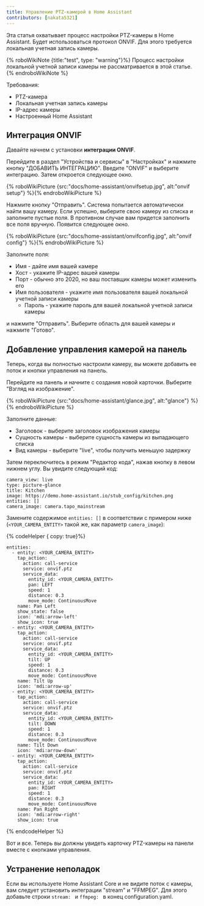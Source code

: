 ```yaml
---
title: Управление PTZ-камерой в Home Assistant
contributors: [nakata5321]
---
```


Эта статья охватывает процесс настройки PTZ-камеры в Home Assistant.
Будет использоваться протокол ONVIF. Для этого требуется локальная учетная запись камеры.

{% roboWikiNote {title:"test", type: "warning"}%} Процесс настройки локальной учетной записи камеры не рассматривается в этой статье.
{% endroboWikiNote %}

Требования:
- PTZ-камера
- Локальная учетная запись камеры
- IP-адрес камеры
- Настроенный Home Assistant

## Интеграция ONVIF

Давайте начнем с установки **интеграции ONVIF**.

Перейдите в раздел "Устройства и сервисы" в "Настройках" и нажмите кнопку "ДОБАВИТЬ ИНТЕГРАЦИЮ".
Введите "ONVIF" и выберите интеграцию. Затем откроется следующее окно.

{% roboWikiPicture {src:"docs/home-assistant/onvifsetup.jpg", alt:"onvif setup"} %}{% endroboWikiPicture %}

Нажмите кнопку "Отправить". Система попытается автоматически найти вашу камеру. Если успешно,
выберите свою камеру из списка и заполните пустые поля.
В противном случае вам придется заполнить все поля вручную. Появится следующее окно.

{% roboWikiPicture {src:"docs/home-assistant/onvifconfig.jpg", alt:"onvif config"} %}{% endroboWikiPicture %}

Заполните поля:
- Имя - дайте имя вашей камере
- Хост - укажите IP-адрес вашей камеры
- Порт - обычно это 2020, но ваш поставщик камеры может изменить его
- Имя пользователя - укажите имя пользователя вашей локальной учетной записи камеры
  - Пароль - укажите пароль для вашей локальной учетной записи камеры

и нажмите "Отправить". Выберите область для вашей камеры и нажмите "Готово".

## Добавление управления камерой на панель

Теперь, когда вы полностью настроили камеру, вы можете добавить ее поток и кнопки управления на панель.

Перейдите на панель и начните с создания новой карточки. Выберите "Взгляд на изображение".

{% roboWikiPicture {src:"docs/home-assistant/glance.jpg", alt:"glance"} %}{% endroboWikiPicture %}

Заполните данные:
- Заголовок - выберите заголовок изображения камеры
- Сущность камеры - выберите сущность камеры из выпадающего списка
- Вид камеры - выберите "live", чтобы получить меньшую задержку

Затем переключитесь в режим "Редактор кода", нажав кнопку в левом нижнем углу. Вы увидите следующий код:
```shell
camera_view: live
type: picture-glance
title: Kitchen
image: https://demo.home-assistant.io/stub_config/kitchen.png
entities: []
camera_image: camera.tapo_mainstream
```

Замените содержимое `entities: []` в соответствии с примером ниже (`<YOUR_CAMERA_ENTITY>` такой же, как параметр `camera_image`):

{% codeHelper { copy: true}%}

```
entities:
  - entity: <YOUR_CAMERA_ENTITY>
    tap_action:
      action: call-service
      service: onvif.ptz
      service_data:
        entity_id: <YOUR_CAMERA_ENTITY>
        pan: LEFT
        speed: 1
        distance: 0.3
        move_mode: ContinuousMove
    name: Pan Left
    show_state: false
    icon: 'mdi:arrow-left'
    show_icon: true
  - entity: <YOUR_CAMERA_ENTITY>
    tap_action:
      action: call-service
      service: onvif.ptz
      service_data:
        entity_id: <YOUR_CAMERA_ENTITY>
        tilt: UP
        speed: 1
        distance: 0.3
        move_mode: ContinuousMove
    name: Tilt Up
    icon: 'mdi:arrow-up'
  - entity: <YOUR_CAMERA_ENTITY>
    tap_action:
      action: call-service
      service: onvif.ptz
      service_data:
        entity_id: <YOUR_CAMERA_ENTITY>
        tilt: DOWN
        speed: 1
        distance: 0.3
        move_mode: ContinuousMove
    name: Tilt Down
    icon: 'mdi:arrow-down'
  - entity: <YOUR_CAMERA_ENTITY>
    tap_action:
      action: call-service
      service: onvif.ptz
      service_data:
        entity_id: <YOUR_CAMERA_ENTITY>
        pan: RIGHT
        speed: 1
        distance: 0.3
        move_mode: ContinuousMove
    name: Pan Right
    icon: 'mdi:arrow-right'
    show_icon: true
```

{% endcodeHelper %}

Вот и все. Теперь вы должны увидеть карточку PTZ-камеры на панели вместе с кнопками управления.

## Устранение неполадок
Если вы используете Home Assistant Core и не видите поток с камеры, вам следует установить интеграции "stream" и "FFMPEG".
Для этого добавьте строки `stream: ` и `ffmpeg: ` в конец configuration.yaml.